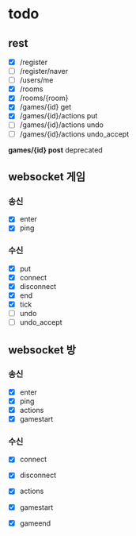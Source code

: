 # todo

## rest
- [x] /register
- [ ] /register/naver
- [ ] /users/me
- [x] /rooms
- [x] /rooms/{room}
- [x] /games/{id} get
- [x] /games/{id}/actions put
- [ ] /games/{id}/actions undo
- [ ] /games/{id}/actions undo_accept

__games/{id} post__ deprecated

## websocket 게임

### 송신
- [x] enter
- [x] ping

### 수신
- [x] put
- [x] connect
- [x] disconnect
- [x] end
- [x] tick
- [ ] undo
- [ ] undo_accept

## websocket 방

### 송신
- [x] enter
- [x] ping
- [x] actions
- [x] gamestart

### 수신
- [x] connect
- [x] disconnect
- [x] actions
- [x] gamestart
- [x] gameend


